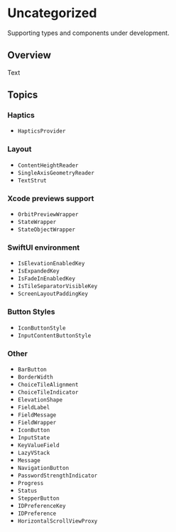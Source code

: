 # Uncategorized

Supporting types and components under development.

## Overview

<!--@START_MENU_TOKEN@-->Text<!--@END_MENU_TOKEN@-->

## Topics

### Haptics

- ``HapticsProvider``

### Layout

- ``ContentHeightReader``
- ``SingleAxisGeometryReader``
- ``TextStrut``

### Xcode previews support

- ``OrbitPreviewWrapper``
- ``StateWrapper``
- ``StateObjectWrapper``

### SwiftUI environment

- ``IsElevationEnabledKey``
- ``IsExpandedKey``
- ``IsFadeInEnabledKey``
- ``IsTileSeparatorVisibleKey``
- ``ScreenLayoutPaddingKey``

### Button Styles

- ``IconButtonStyle``
- ``InputContentButtonStyle``

### Other

- ``BarButton``
- ``BorderWidth``
- ``ChoiceTileAlignment``
- ``ChoiceTileIndicator``
- ``ElevationShape``
- ``FieldLabel``
- ``FieldMessage``
- ``FieldWrapper``
- ``IconButton``
- ``InputState``
- ``KeyValueField``
- ``LazyVStack``
- ``Message``
- ``NavigationButton``
- ``PasswordStrengthIndicator``
- ``Progress``
- ``Status``
- ``StepperButton``
- ``IDPreferenceKey``
- ``IDPreference``
- ``HorizontalScrollViewProxy``
